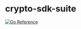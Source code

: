 # crypto-sdk-suite
[![Go Reference](https://pkg.go.dev/badge/github.com/cploutarchou/crypto-sdk-suite.svg)](https://pkg.go.dev/github.com/cploutarchou/crypto-sdk-suite)